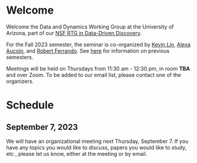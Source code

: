 # Welcome

Welcome the Data and Dynamics Working Group at the University of Arizona, part of our [NSF RTG in Data-Driven Discovery](https://sites.google.com/math.arizona.edu/data-driven-discovery/home?pli=1).

For the Fall 2023 semester, the seminar is co-organized by
[Kevin Lin](https://www.math.arizona.edu/~klin/index.php),
[Alexa
Aucoin](https://appliedmath.arizona.edu/person/alexa-aucoin),
and [Robert
Ferrando](https://appliedmath.arizona.edu/person/robert-ferrando).
See [here](https://www.math.arizona.edu/~klin/ddg) for
information on previous semesters.

Meetings will be held on Thursdays from 11:30 am - 12:30 pm, in room **TBA** and over Zoom. To be added to our email list, please contact one of the organizers.

# Schedule

## September 7, 2023

We will have an organizational meeting next Thursday, September 7. If you have any topics you would like to discuss, papers you would like to study, etc., please let us know, either at the meeting or by email. 
